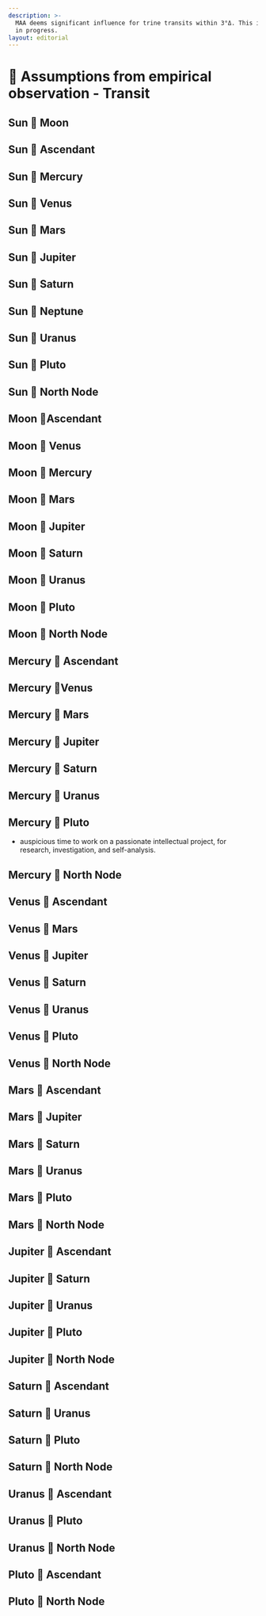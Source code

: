 ```yaml
---
description: >-
  MAA deems significant influence for trine transits within 3°Δ. This is a work
  in progress.
layout: editorial
---
```


# 🧐 Assumptions from empirical observation - Transit

## Sun 🔺 Moon

## Sun 🔺 Ascendant

## Sun 🔺 Mercury

## Sun 🔺 Venus

## Sun 🔺 Mars

## Sun 🔺 Jupiter

## Sun 🔺 Saturn

## Sun 🔺 Neptune

## Sun 🔺 Uranus

## Sun 🔺 Pluto

## Sun 🔺 North Node

## Moon 🔺Ascendant

## Moon 🔺 Venus

## Moon 🔺 Mercury

## Moon 🔺 Mars

## Moon 🔺 Jupiter

## Moon 🔺 Saturn

## Moon 🔺 Uranus

## Moon 🔺 Pluto

## Moon 🔺 North Node

## Mercury 🔺 Ascendant

## Mercury 🔺Venus

## Mercury 🔺 Mars

## Mercury 🔺 Jupiter

## Mercury 🔺 Saturn

## Mercury 🔺 Uranus

## Mercury 🔺 Pluto

* auspicious time to work on a passionate intellectual project, for research, investigation, and self-analysis.

## Mercury 🔺 North Node

## Venus 🔺 Ascendant

## Venus 🔺 Mars

## Venus 🔺 Jupiter

## Venus 🔺 Saturn

## Venus 🔺 Uranus

## Venus 🔺 Pluto

## Venus 🔺 North Node

## Mars 🔺 Ascendant

## Mars 🔺 Jupiter

## Mars 🔺 Saturn

## Mars 🔺 Uranus

## Mars 🔺 Pluto

## Mars 🔺 North Node

## Jupiter 🔺 Ascendant

## Jupiter 🔺 Saturn

## Jupiter 🔺 Uranus

## Jupiter 🔺 Pluto

## Jupiter 🔺 North Node

## Saturn 🔺 Ascendant

## Saturn 🔺 Uranus

## Saturn 🔺 Pluto

## Saturn 🔺 North Node

## Uranus 🔺 Ascendant

## Uranus 🔺 Pluto

## Uranus 🔺 North Node

## Pluto 🔺 Ascendant

## Pluto 🔺 North Node



